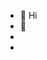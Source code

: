 - 👋 Hi 
-   👀 
-  
-  
<!---
abhishekmohank/abhishekmohank is a ✨ special ✨ repository because its `README.md` (this file) appears on your GitHub profile.
You can click the Preview link to take a look at your changes.
--->

